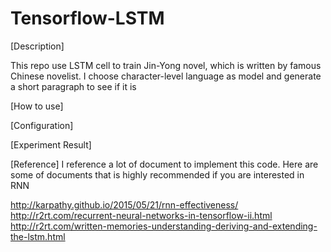 # Tensorflow-LSTM
<p>[Description]</p>  
This repo use LSTM cell to train Jin-Yong novel, which is written by famous Chinese novelist. I choose character-level language as model and generate a short paragraph to see if it is  


[How to use]


[Configuration]



[Experiment Result]

[Reference]
I reference a lot of document to implement this code. Here are some of documents that is highly recommended if you are interested in RNN

http://karpathy.github.io/2015/05/21/rnn-effectiveness/
http://r2rt.com/recurrent-neural-networks-in-tensorflow-ii.html
http://r2rt.com/written-memories-understanding-deriving-and-extending-the-lstm.html
